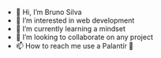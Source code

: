 - 👋 Hi, I’m Bruno Silva
- 👀 I’m interested in web development
- 🌱 I’m currently learning a mindset
- 💞️ I’m looking to collaborate on any project
- 📫 How to reach me use a Palantír 🔮

<!---
User3ds/User3ds is a ✨ special ✨ repository because its `README.md` (this file) appears on your GitHub profile.
You can click the Preview link to take a look at your changes.
--->
